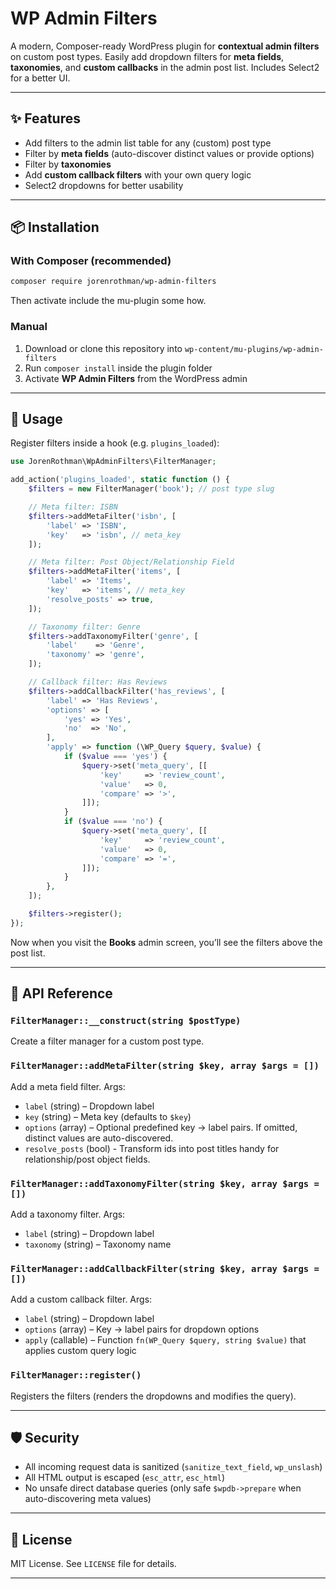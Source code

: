 # WP Admin Filters

A modern, Composer-ready WordPress plugin for **contextual admin filters** on
custom post types. Easily add dropdown filters for **meta fields**,
**taxonomies**, and **custom callbacks** in the admin post list. Includes
Select2 for a better UI.

---

## ✨ Features

- Add filters to the admin list table for any (custom) post type
- Filter by **meta fields** (auto-discover distinct values or provide options)
- Filter by **taxonomies**
- Add **custom callback filters** with your own query logic
- Select2 dropdowns for better usability

---

## 📦 Installation

### With Composer (recommended)

```bash
composer require jorenrothman/wp-admin-filters
```

Then activate include the mu-plugin some how.

### Manual

1. Download or clone this repository into
   `wp-content/mu-plugins/wp-admin-filters`
2. Run `composer install` inside the plugin folder
3. Activate **WP Admin Filters** from the WordPress admin

---

## 🚀 Usage

Register filters inside a hook (e.g. `plugins_loaded`):

```php
use JorenRothman\WpAdminFilters\FilterManager;

add_action('plugins_loaded', static function () {
    $filters = new FilterManager('book'); // post type slug

    // Meta filter: ISBN
    $filters->addMetaFilter('isbn', [
        'label' => 'ISBN',
        'key'   => 'isbn', // meta_key
    ]);

    // Meta filter: Post Object/Relationship Field
    $filters->addMetaFilter('items', [
        'label' => 'Items',
        'key'   => 'items', // meta_key
        'resolve_posts' => true,
    ]);

    // Taxonomy filter: Genre
    $filters->addTaxonomyFilter('genre', [
        'label'    => 'Genre',
        'taxonomy' => 'genre',
    ]);

    // Callback filter: Has Reviews
    $filters->addCallbackFilter('has_reviews', [
        'label' => 'Has Reviews',
        'options' => [
            'yes' => 'Yes',
            'no'  => 'No',
        ],
        'apply' => function (\WP_Query $query, $value) {
            if ($value === 'yes') {
                $query->set('meta_query', [[
                    'key'     => 'review_count',
                    'value'   => 0,
                    'compare' => '>',
                ]]);
            }
            if ($value === 'no') {
                $query->set('meta_query', [[
                    'key'     => 'review_count',
                    'value'   => 0,
                    'compare' => '=',
                ]]);
            }
        },
    ]);

    $filters->register();
});
```

Now when you visit the **Books** admin screen, you’ll see the filters above the
post list.

---

## 🔧 API Reference

### `FilterManager::__construct(string $postType)`

Create a filter manager for a custom post type.

### `FilterManager::addMetaFilter(string $key, array $args = [])`

Add a meta field filter. Args:

- `label` (string) – Dropdown label
- `key` (string) – Meta key (defaults to `$key`)
- `options` (array) – Optional predefined key → label pairs. If omitted,
  distinct values are auto-discovered.
- `resolve_posts` (bool) - Transform ids into post titles handy for
  relationship/post object fields.

### `FilterManager::addTaxonomyFilter(string $key, array $args = [])`

Add a taxonomy filter. Args:

- `label` (string) – Dropdown label
- `taxonomy` (string) – Taxonomy name

### `FilterManager::addCallbackFilter(string $key, array $args = [])`

Add a custom callback filter. Args:

- `label` (string) – Dropdown label
- `options` (array) – Key → label pairs for dropdown options
- `apply` (callable) – Function `fn(WP_Query $query, string $value)` that
  applies custom query logic

### `FilterManager::register()`

Registers the filters (renders the dropdowns and modifies the query).

---

## 🛡 Security

- All incoming request data is sanitized (`sanitize_text_field`, `wp_unslash`)
- All HTML output is escaped (`esc_attr`, `esc_html`)
- No unsafe direct database queries (only safe `$wpdb->prepare` when
  auto-discovering meta values)

---

## 📄 License

MIT License. See `LICENSE` file for details.

---

